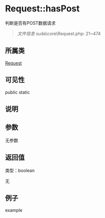 # Request::hasPost

判断是否有POST数据请求

> *文件信息* suda\core\Request.php: 21~474

## 所属类 

[Request](../Request.md)

## 可见性

 public static

## 说明




## 参数


无参数


## 返回值

类型：boolean

无



## 例子

example